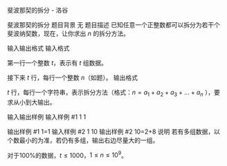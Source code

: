 



斐波那契的拆分 - 洛谷














斐波那契的拆分
题目背景
无
题目描述
已知任意一个正整数都可以拆分为若干个斐波纳契数，现在，让你求出 $n$ 的拆分方法。

输入输出格式
输入格式

第一行一个整数 $t$，表示有 $t$ 组数据。

接下来 $t$ 行，每行一个整数 $n$（如题）。
输出格式

$t$ 行，每行一个字符串，表示拆分方法（格式：$n=a_1+a_2+a_3+\ldots+a_n$ ），要求从小到大输出。

输入输出样例
输入样例 #1
1
1

输出样例 #1
1=1
输入样例 #2
1
10
输出样例 #2
10=2+8
说明
若有多组数据，以个数最小的为准，若仍有多组，输出右边尽量大的一组。

对于$100\%$的数据，$t \leq 1000$，$1 \leq n \leq 10^{9}$。






